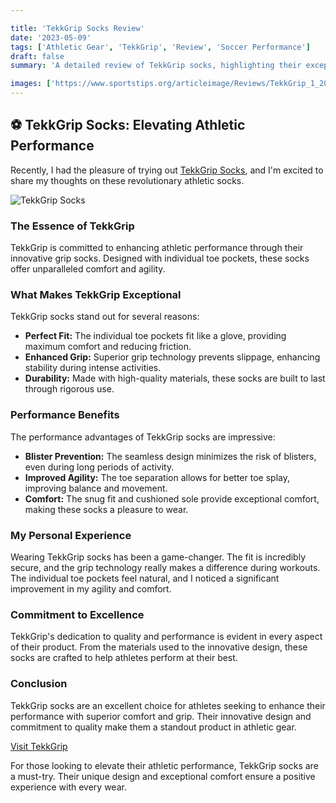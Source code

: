 ```yaml
---

title: 'TekkGrip Socks Review'
date: '2023-05-09'
tags: ['Athletic Gear', 'TekkGrip', 'Review', 'Soccer Performance']
draft: false
summary: 'A detailed review of TekkGrip socks, highlighting their exceptional fit, comfort, and performance benefits for athletes.'

images: ['https://www.sportstips.org/articleimage/Reviews/TekkGrip_1_20240714_161006.webp', 'https://www.sportstips.org/articleimage/Reviews/TekkGrip.webp']
---
```


## ⚽ TekkGrip Socks: Elevating Athletic Performance

Recently, I had the pleasure of trying out [TekkGrip Socks](https://tekkgrip.com/), and I'm excited to share my thoughts on these revolutionary athletic socks.

![TekkGrip Socks](https://www.sportstips.org/articleimage/Reviews/TekkGrip_1_20240714_161006.webp)

### The Essence of TekkGrip

TekkGrip is committed to enhancing athletic performance through their innovative grip socks. Designed with individual toe pockets, these socks offer unparalleled comfort and agility.

### What Makes TekkGrip Exceptional

TekkGrip socks stand out for several reasons:

- **Perfect Fit:** The individual toe pockets fit like a glove, providing maximum comfort and reducing friction.
- **Enhanced Grip:** Superior grip technology prevents slippage, enhancing stability during intense activities.
- **Durability:** Made with high-quality materials, these socks are built to last through rigorous use.

### Performance Benefits

The performance advantages of TekkGrip socks are impressive:

- **Blister Prevention:** The seamless design minimizes the risk of blisters, even during long periods of activity.
- **Improved Agility:** The toe separation allows for better toe splay, improving balance and movement.
- **Comfort:** The snug fit and cushioned sole provide exceptional comfort, making these socks a pleasure to wear.

### My Personal Experience

Wearing TekkGrip socks has been a game-changer. The fit is incredibly secure, and the grip technology really makes a difference during workouts. The individual toe pockets feel natural, and I noticed a significant improvement in my agility and comfort.

### Commitment to Excellence

TekkGrip's dedication to quality and performance is evident in every aspect of their product. From the materials used to the innovative design, these socks are crafted to help athletes perform at their best.

### Conclusion

TekkGrip socks are an excellent choice for athletes seeking to enhance their performance with superior comfort and grip. Their innovative design and commitment to quality make them a standout product in athletic gear.

[Visit TekkGrip](https://tekkgrip.com/)

For those looking to elevate their athletic performance, TekkGrip socks are a must-try. Their unique design and exceptional comfort ensure a positive experience with every wear.
